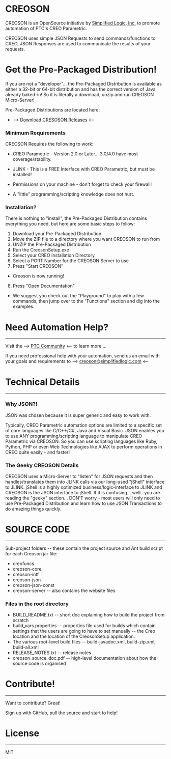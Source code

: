 # CREOSON

CREOSON is an OpenSource initiative by [Simplified Logic, Inc.](http://www.simplifiedlogic.com) to promote automation of PTC's CREO Parametric.

CREOSON uses simple JSON Requests to send commands/functions to CREO, JSON Responses are used to communicate the results of your requests.



# Get the Pre-Packaged Distribution!
If you are not a "developer"... the Pre-Packaged Distribution is available as either a 32-bit or 64-bit distribution and has the correct version of Java already baked-in!  So it is literally a download, unzip and run CREOSON Micro-Server!

 Pre-Packaged Distributions are located here:
 - --> [Download CRESOSON Releases](https://github.com/SimplifiedLogic/creoson/releases) <--



### Minimum Requirements

CREOSON Requires the following to work:

* CREO Parametric - Version 2.0 or Later... 3.0/4.0 have most coverage/stability.
* JLINK - This is a FREE Interface with CREO Parametric, but must be installed!
* Permissions on your machine - don't forget to check your firewall!

* A "little" programming/scripting knowledge does not hurt.



### Installation?

There is nothing to "install", the Pre-Packaged Distribution contains everything you need, but here are some basic steps to follow:

1. Download your Pre-Packaged Distribution
2. Move the ZIP file to a directory where you want CREOSON to run from
3. UNZIP the Pre-Packaged Distribution
4. Run the CreosonSetup.exe
5. Select your CREO Installation Directory
6. Select a PORT Number for the CREOSON Server to use
7. Press "Start CREOSON"
- Creoson is now running!
8. Press "Open Documentation"
- We suggest you check out the "Playground" to play with a few commands, then jump over to the "Functions" section and dig into the examples.


# Need Automation Help?
----

Visit the --> [PTC Community](https://community.ptc.com/t5/Creo/ct-p/Creo) <-- to learn more ...

If you need professional help with your automation, send us an email with your goals and requirements to --> creoson@simplifiedlogic.com <--

# Technical Details

----

### Why JSON?!

JSON was chosen because it is super generic and easy to work with.

Typically, CREO Parametric automation options are limited to a specific set of core languages like C/C++/C#, Java and Visual Basic.  JSON enables you to use ANY programming/scripting language to manipulate CREO Parametric via CREOSON.  So you can use scripting languages like Ruby, Python, PHP or even Web Technologies like AJAX to perform operations in CREO quite easily - and faster!


### The Geeky CREOSON Details

CREOSON uses a Micro-Server to "listen" for JSON requests and then handles/translates them into JLINK calls via our long-used "jShell" interface to JLINK.  jShell is a highly optimized business/logic-interface to JLINK and CREOSON is the JSON interface to jShell.  If it is confusing... well.. you are reading the "geeky" section... DON'T worry - most users will only need to use Pre-Packaged Distribution and learn how to use JSON Transactions to do amazing things quickly.



# SOURCE CODE
----
Sub-project folders -- these contain the project source and Ant build script for each Creoson jar file:

* creofuncs
* creoson-core
* creoson-intf
* creoson-json
* creoson-json-const
* creoson-server -- also contains the website files

### Files in the root directory

* BUILD_README.txt -- short doc explaining how to build the project from scratch
* build_vars.properties -- properties file used for builds which contain settings that the users are going to have to set manually -- the Creo location and the location of the CreosonSetup application.
* The various root-level build files -- build-javadoc.xml, build-zip.xml, build-all.xml
* RELEASE_NOTES.txt -- release notes
* creoson_source_doc.pdf -- high-level documentation about how the source code is organised



# Contribute!
----
Want to contribute? Great!

Sign up with GitHub, pull the source and start to help!



# License
----

MIT

